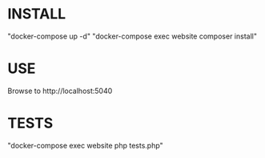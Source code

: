 # INSTALL

"docker-compose up -d"
"docker-compose exec website composer install"

# USE

Browse to http://localhost:5040

# TESTS

"docker-compose exec website php tests.php"